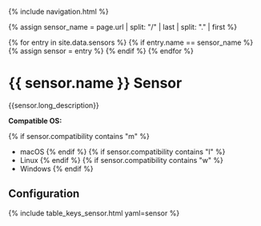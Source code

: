 {% include navigation.html %}

{% assign sensor_name = page.url | split: "/" | last | split: "." | first %}  

{% for entry in site.data.sensors %}
    {% if entry.name == sensor_name %}
        {% assign sensor = entry %}
    {% endif %}
{% endfor %}

# {{ sensor.name }} Sensor

{{sensor.long_description}}

**Compatible OS:**

{% if sensor.compatibility contains "m" %}
* macOS
{% endif %}
{% if sensor.compatibility contains "l" %}
* Linux
{% endif %}
{% if sensor.compatibility contains "w" %}
* Windows
{% endif %}

## Configuration

{% include table_keys_sensor.html yaml=sensor %}